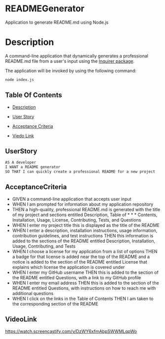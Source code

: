 # READMEGenerator

Application to generate README.md using Node.js

# Description

A command-line application that dynamically generates a professional README.md file from a user's input using the [Inquirer package](https://www.npmjs.com/package/inquirer).

The application will be invoked by using the following command:

```bash
node index.js
```

## Table Of Contents

-   [Description](#Description)

-   [User Story](##UserStory)

-   [Acceptance Criteria](##AcceptanceCriteria)

-   [Viedo Link](##VideoLink)

## UserStory

```md
AS A developer
I WANT a README generator
SO THAT I can quickly create a professional README for a new project
```

## AcceptanceCriteria

-   GIVEN a command-line application that accepts user input
-   WHEN I am prompted for information about my application repository
-   THEN a high-quality, professional README.md is generated with the title of my project and sections entitled Description, Table of \* \* \* Contents, Installation, Usage, License, Contributing, Tests, and Questions
-   WHEN I enter my project title this is displayed as the title of the README
-   WHEN I enter a description, installation instructions, usage information, contribution guidelines, and test instructions
    THEN this information is added to the sections of the README entitled Description, Installation, Usage, Contributing, and Tests
-   WHEN I choose a license for my application from a list of options
    THEN a badge for that license is added near the top of the README and a notice is added to the section of the README entitled License that explains which license the application is covered under
-   WHEN I enter my GitHub username
    THEN this is added to the section of the README entitled Questions, with a link to my GitHub profile
-   WHEN I enter my email address
    THEN this is added to the section of the README entitled Questions, with instructions on how to reach me with additional questions
-   WHEN I click on the links in the Table of Contents THEN I am taken to the corresponding section of the README

## VideoLink

https://watch.screencastify.com/v/DzWY6xfmAbpSWWMLqpWo
